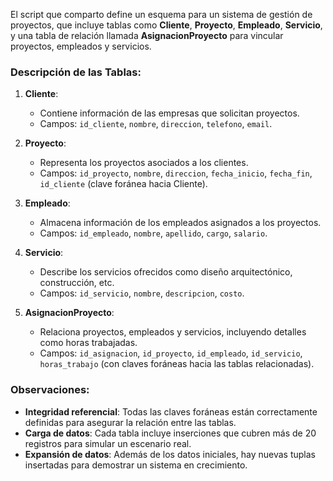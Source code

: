El script que comparto define un esquema para un sistema de gestión de proyectos, que incluye tablas como **Cliente**, **Proyecto**, **Empleado**, **Servicio**, y una tabla de relación llamada **AsignacionProyecto** para vincular proyectos, empleados y servicios.

### Descripción de las Tablas:

1. **Cliente**:
   - Contiene información de las empresas que solicitan proyectos.
   - Campos: `id_cliente`, `nombre`, `direccion`, `telefono`, `email`.

2. **Proyecto**:
   - Representa los proyectos asociados a los clientes.
   - Campos: `id_proyecto`, `nombre`, `direccion`, `fecha_inicio`, `fecha_fin`, `id_cliente` (clave foránea hacia Cliente).

3. **Empleado**:
   - Almacena información de los empleados asignados a los proyectos.
   - Campos: `id_empleado`, `nombre`, `apellido`, `cargo`, `salario`.

4. **Servicio**:
   - Describe los servicios ofrecidos como diseño arquitectónico, construcción, etc.
   - Campos: `id_servicio`, `nombre`, `descripcion`, `costo`.

5. **AsignacionProyecto**:
   - Relaciona proyectos, empleados y servicios, incluyendo detalles como horas trabajadas.
   - Campos: `id_asignacion`, `id_proyecto`, `id_empleado`, `id_servicio`, `horas_trabajo` (con claves foráneas hacia las tablas relacionadas).

### Observaciones:

- **Integridad referencial**: Todas las claves foráneas están correctamente definidas para asegurar la relación entre las tablas.
- **Carga de datos**: Cada tabla incluye inserciones que cubren más de 20 registros para simular un escenario real.
- **Expansión de datos**: Además de los datos iniciales, hay nuevas tuplas insertadas para demostrar un sistema en crecimiento.

